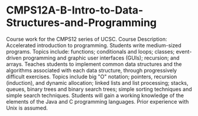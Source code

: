 ﻿# CMPS12A-B-Intro-to-Data-Structures-and-Programming
Course work for the CMPS12 series of UCSC.
Course Description:
Accelerated introduction to programming. Students write medium-sized programs. Topics include: functions; conditionals and loops; classes; event-driven programming and graphic user interfaces (GUIs); recursion; and arrays. 
Teaches students to implement common data structures and the algorithms associated with each data structure, through progressively difficult exercises. Topics include big "O" notation; pointers, recursion (induction), and dynamic allocation; linked lists and list processing; stacks, queues, binary trees and binary search trees; simple sorting techniques and simple search techniques. Students will gain a working knowledge of the elements of the Java and C programming languages. Prior experience with Unix is assumed. 
